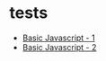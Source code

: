 # tests

- [Basic Javascript - 1](https://amit-git-2.github.io/tests/javascript-1.html)
- [Basic Javascript - 2](https://amit-git-2.github.io/tests/javascript-2.html)
